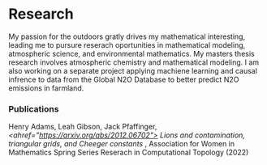 # Research

My passion for the outdoors gratly drives my mathematical interesting, leading me to pursure reserach oportunities in mathematical modeling, atmospheric science, and environmental mathematics. My masters thesis research involves atmospheric chemistry and mathematical modeling. I am also working on a separate project applying machiene learning and causal infrence to data from the Global N2O Database to better predict N2O emissions in farmland. 

### Publications

Henry Adams, Leah Gibson, Jack Pfaffinger, <i><ahref="https://arxiv.org/abs/2012.06702"> Lions and contamination, triangular grids, and Cheeger constants </a></i>, Association for Women in Mathematics Spring Series Reserach in Computational Topology (2022)



